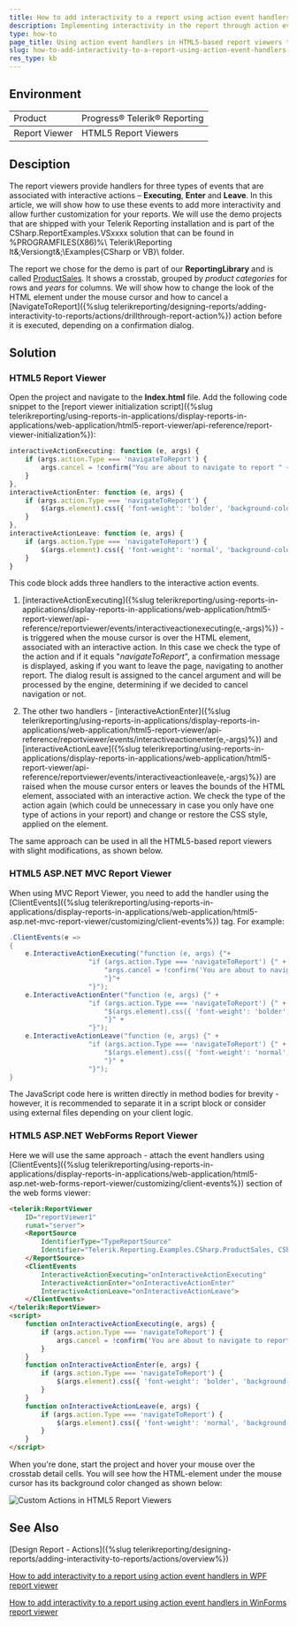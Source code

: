 ```yaml
---
title: How to add interactivity to a report using action event handlers in HTML5-based report viewers
description: Implementing interactivity in the report through action event handlers in HTML5-based report viewers.
type: how-to
page_title: Using action event handlers in HTML5-based report viewers to implement interactivity in the report
slug: how-to-add-interactivity-to-a-report-using-action-event-handlers-with-html5-based-report-viewers
res_type: kb
---
```


## Environment
<table>
	<tbody>
		<tr>
			<td>Product</td>
			<td>Progress® Telerik® Reporting</td>
		</tr>
	</tbody>
		<tbody>
		<tr>
			<td>Report Viewer</td>
			<td>HTML5 Report Viewers</td>
		</tr>
	</tbody>
</table>

## Desciption

The report viewers provide handlers for three types of events that are associated with interactive actions – **Executing**, **Enter** and **Leave**. In this article, we will show how to use these events to add more interactivity and allow further customization for your reports. We will use the demo projects that are shipped with your Telerik Reporting installation and is part of the CSharp.ReportExamples.VSxxxx  solution that can be found in %PROGRAMFILES(X86)%\ Telerik\Reporting lt&;Versiongt&;\Examples\{CSharp or VB}\ folder.

The report we chose for the demo is part of our **ReportingLibrary** and is called [ProductSales](https://demos.telerik.com/reporting/product-sales). It shows a crosstab, grouped by *product categories* for rows and *years* for columns. We will show how to change the look of the HTML element under the mouse cursor and how to cancel a [NavigateToReport]({%slug telerikreporting/designing-reports/adding-interactivity-to-reports/actions/drillthrough-report-action%}) action before it is executed, depending on a confirmation dialog.

## Solution

### HTML5 Report Viewer

Open the project and navigate to the **Index.html** file. Add the following code snippet to the [report viewer initialization script]({%slug telerikreporting/using-reports-in-applications/display-reports-in-applications/web-application/html5-report-viewer/api-reference/report-viewer-initialization%}):


````JavaScript
interactiveActionExecuting: function (e, args) {
	if (args.action.Type === 'navigateToReport') {
		args.cancel = !confirm("You are about to navigate to report " + args.action.Value.Report + ".\r\n\nContinue?");
	}
},
interactiveActionEnter: function (e, args) {
	if (args.action.Type === 'navigateToReport') {
		$(args.element).css({ 'font-weight': 'bolder', 'background-color': 'darkSeaGreen' });
	}
},
interactiveActionLeave: function (e, args) {
	if (args.action.Type === 'navigateToReport') {
		$(args.element).css({ 'font-weight': 'normal', 'background-color': 'white' });
	}
}
````

This code block adds three handlers to the interactive action events. 

1. [interactiveActionExecuting]({%slug telerikreporting/using-reports-in-applications/display-reports-in-applications/web-application/html5-report-viewer/api-reference/reportviewer/events/interactiveactionexecuting(e,-args)%}) - is triggered when the mouse cursor is over the HTML element, associated with an interactive action. In this case we check the type of the action and if it equals "*navigateToReport*", a confirmation message is displayed, asking if you want to leave the page, navigating to another report. The dialog result is assigned to the cancel argument and will be processed by the engine, determining if we decided to cancel navigation or not.

2. The other two handlers - [interactiveActionEnter]({%slug telerikreporting/using-reports-in-applications/display-reports-in-applications/web-application/html5-report-viewer/api-reference/reportviewer/events/interactiveactionenter(e,-args)%}) and [interactiveActionLeave]({%slug telerikreporting/using-reports-in-applications/display-reports-in-applications/web-application/html5-report-viewer/api-reference/reportviewer/events/interactiveactionleave(e,-args)%}) are raised when the mouse cursor enters or leaves the bounds of the HTML element, associated with an interactive action. We check the type of the action again (which could be unnecessary in case you only have one type of actions in your report) and change or restore the CSS style, applied on the element.

The same approach can be used in all the HTML5-based report viewers with slight modifications, as shown below.

### HTML5 ASP.NET MVC Report Viewer

When using MVC Report Viewer, you need to add the handler using the [ClientEvents]({%slug telerikreporting/using-reports-in-applications/display-reports-in-applications/web-application/html5-asp.net-mvc-report-viewer/customizing/client-events%}) tag. For example:

````CS
.ClientEvents(e =>
{
	e.InteractiveActionExecuting("function (e, args) {"+
					"if (args.action.Type === 'navigateToReport') {" +
						"args.cancel = !confirm('You are about to navigate to report ' + args.action.Value.Report + '.\r\n\nContinue?');"+
						"}"+
					"}");
	e.InteractiveActionEnter("function (e, args) {" +
					"if (args.action.Type === 'navigateToReport') {" +
						"$(args.element).css({ 'font-weight': 'bolder', 'background-color': 'darkSeaGreen' });" +
						"}" +
					"}");
	e.InteractiveActionLeave("function (e, args) {" +
					"if (args.action.Type === 'navigateToReport') {" +
						"$(args.element).css({ 'font-weight': 'normal', 'background-color': 'white' });" +
						"}" +
					"}");
}
````

The JavaScript code here is written directly in method bodies for brevity - however, it is recommended to separate it in a script block or consider using external files depending on your client logic.

### HTML5 ASP.NET WebForms Report Viewer

Here we will use the same approach - attach the event handlers using [ClientEvents]({%slug telerikreporting/using-reports-in-applications/display-reports-in-applications/web-application/html5-asp.net-web-forms-report-viewer/customizing/client-events%}) section of the web forms viewer:

````HTML
<telerik:ReportViewer
	ID="reportViewer1"
	runat="server">
	<ReportSource
		IdentifierType="TypeReportSource"
		Identifier="Telerik.Reporting.Examples.CSharp.ProductSales, CSharp.ReportLibrary, Version=1.0.0.0, Culture=neutral, PublicKeyToken=null">
	</ReportSource>
	<ClientEvents
		InteractiveActionExecuting="onInteractiveActionExecuting"
		InteractiveActionEnter="onInteractiveActionEnter"
		InteractiveActionLeave="onInteractiveActionLeave">
	</ClientEvents>
</telerik:ReportViewer>
<script>
	function onInteractiveActionExecuting(e, args) {
		if (args.action.Type === 'navigateToReport') {
			args.cancel = !confirm('You are about to navigate to report ' + args.action.Value.Report + '.\r\n\nContinue?');
		}
	}
	function onInteractiveActionEnter(e, args) {
		if (args.action.Type === 'navigateToReport') {
			$(args.element).css({ 'font-weight': 'bolder', 'background-color': 'darkSeaGreen' });
		}
	}
	function onInteractiveActionLeave(e, args) {
		if (args.action.Type === 'navigateToReport') {
			$(args.element).css({ 'font-weight': 'normal', 'background-color': 'white' });
		}
	}
</script>
````

When you're done, start the project and hover your mouse over the crosstab detail cells. You will see how the HTML-element under the mouse cursor has its background color changed as shown below:

![Custom Actions in HTML5 Report Viewers](resources/customactionshtml5viewer_productsales.png)

## See Also

[Design Report - Actions]({%slug telerikreporting/designing-reports/adding-interactivity-to-reports/actions/overview%})

[How to add interactivity to a report using action event handlers in WPF report viewer](./how-to-add-interactivity-to-a-report-using-action-event-handlers-in-wpf-report-viewer)

[How to add interactivity to a report using action event handlers in WinForms report viewer](./how-to-add-interactivity-to-a-report-using-action-event-handlers-in-winforms-report-viewer)
